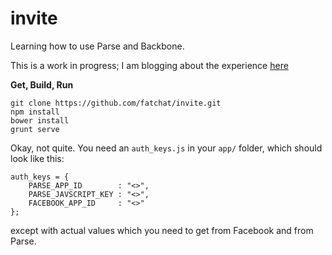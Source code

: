 invite
======

Learning how to use Parse and Backbone.

This is a work in progress; I am blogging about the experience [here](http://fatchat121.blogspot.com/2014/04/writing-small-application-using-parse.html)

**Get, Build, Run**

    git clone https://github.com/fatchat/invite.git
    npm install
    bower install
    grunt serve

Okay, not quite. You need an `auth_keys.js` in your `app/` folder, which should look like this:

```
auth_keys = {
	PARSE_APP_ID		: "<>",
	PARSE_JAVSCRIPT_KEY	: "<>",
	FACEBOOK_APP_ID		: "<>"
};
```

except with actual values which you need to get from Facebook and from Parse. 

